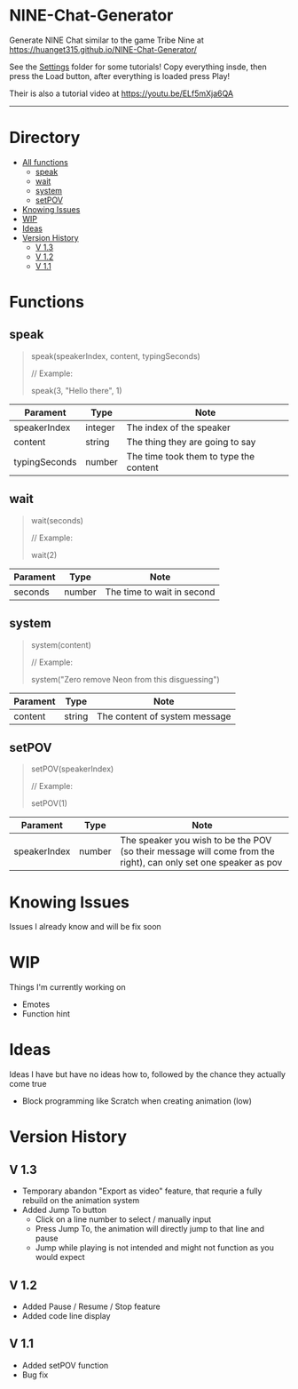 # NINE-Chat-Generator
Generate NINE Chat similar to the game Tribe Nine at https://huanget315.github.io/NINE-Chat-Generator/

See the [Settings](./Settings/) folder for some tutorials! Copy everything insde, then press the Load button, after everything is loaded press Play!

Their is also a tutorial video at https://youtu.be/ELf5mXja6QA

----
# Directory
- [All functions](#Functions)
    - [speak](##speak)
    - [wait](##wait)
    - [system](##system)
    - [setPOV](##setPOV)
- [Knowing Issues](#Knowing_Issues)
- [WIP](#WIP)
- [Ideas](#Ideas)
- [Version History](#Version_History)
    - [V 1.3](#V_1.3)
    - [V 1.2](#V_1.2)
    - [V 1.1](#V_1.1)
    

# Functions
## speak
> speak(speakerIndex, content, typingSeconds)
>
> // Example:
> 
> speak(3, "Hello there", 1)

| Parament | Type | Note |
| -------- | ------- | ------- |
| speakerIndex | integer | The index of the speaker |
| content | string | The thing they are going to say |
| typingSeconds | number | The time took them to type the content |

## wait
> wait(seconds)
>
> // Example:
> 
> wait(2)

| Parament | Type | Note |
| -------- | ------- | ------- |
| seconds | number | The time to wait in second |

## system
> system(content)
> 
> // Example:
>
> system("Zero remove Neon from this disguessing")

| Parament | Type | Note |
| -------- | ------- | ------- |
| content | string | The content of system message |

## setPOV
> setPOV(speakerIndex)
>
> // Example:
>
> setPOV(1)

| Parament | Type | Note |
| -------- | ------- | ------- |
| speakerIndex | number | The speaker you wish to be the POV (so their message will come from the right), can only set one speaker as pov |

# Knowing Issues
Issues I already know and will be fix soon
  
# WIP
Things I'm currently working on
- Emotes
- Function hint
  
# Ideas
Ideas I have but have no ideas how to, followed by the chance they actually come true
- Block programming like Scratch when creating animation (low)

# Version History
## V 1.3
- Temporary abandon "Export as video" feature, that requrie a fully rebuild on the animation system
- Added Jump To button
    - Click on a line number to select / manually input
    - Press Jump To, the animation will directly jump to that line and pause
    - Jump while playing is not intended and might not function as you would expect
## V 1.2
- Added Pause / Resume / Stop feature
- Added code line display
## V 1.1
- Added setPOV function
- Bug fix
